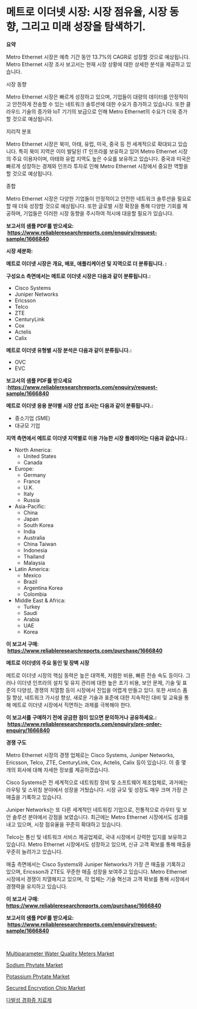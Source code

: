 <p><h1>메트로 이더넷 시장: 시장 점유율, 시장 동향, 그리고 미래 성장을 탐색하기.</h1></p><p><strong>요약</strong></p>
<p><p>Metro Ethernet 시장은 예측 기간 동안 13.7%의 CAGR로 성장할 것으로 예상됩니다. Metro Ethernet 시장 조사 보고서는 현재 시장 상황에 대한 상세한 분석을 제공하고 있습니다.</p><p>시장 동향</p><p>Metro Ethernet 시장은 빠르게 성장하고 있으며, 기업들이 대량의 데이터를 안정적이고 안전하게 전송할 수 있는 네트워크 솔루션에 대한 수요가 증가하고 있습니다. 또한 클라우드 기술의 증가와 IoT 기기의 보급으로 인해 Metro Ethernet의 수요가 더욱 증가할 것으로 예상됩니다.</p><p>지리적 분포</p><p>Metro Ethernet 시장은 북미, 아태, 유럽, 미국, 중국 등 전 세계적으로 확대되고 있습니다. 특히 북미 지역은 이미 발달된 IT 인프라를 보유하고 있어 Metro Ethernet 시장의 주요 이용자이며, 아태와 유럽 지역도 높은 수요를 보유하고 있습니다. 중국과 미국은 빠르게 성장하는 경제와 인프라 투자로 인해 Metro Ethernet 시장에서 중요한 역할을 할 것으로 예상됩니다.</p><p>종합</p><p>Metro Ethernet 시장은 다양한 기업들이 안정적이고 안전한 네트워크 솔루션을 필요로 할 때 더욱 성장할 것으로 예상됩니다. 또한 글로벌 시장 확장을 통해 다양한 기회를 제공하며, 기업들은 이러한 시장 동향을 주시하여 적시에 대응할 필요가 있습니다.</p></p>
<p><strong>보고서의 샘플 PDF를 받으세요: &nbsp;<a href="https://www.reliableresearchreports.com/enquiry/request-sample/1666840">https://www.reliableresearchreports.com/enquiry/request-sample/1666840</a></strong></p>
<p><strong>시장 세분화:</strong></p>
<p><strong> 메트로 이더넷 시장은 개요, 배포, 애플리케이션 및 지역으로 더 분류됩니다. :</strong></p>
<p><strong>구성요소 측면에서는 메트로 이더넷 시장은 다음과 같이 분류됩니다.:</strong></p>
<p><ul><li>Cisco Systems</li><li>Juniper Networks</li><li>Ericsson</li><li>Telco</li><li>ZTE</li><li>CenturyLink</li><li>Cox</li><li>Actelis</li><li>Calix</li></ul></p>
<p><strong> 메트로 이더넷 유형별 시장 분석은 다음과 같이 분류됩니다.:</strong></p>
<p><ul><li>OVC</li><li>EVC</li></ul></p>
<p><strong>보고서의 샘플 PDF를 받으세요 :<a href="https://www.reliableresearchreports.com/enquiry/request-sample/1666840">https://www.reliableresearchreports.com/enquiry/request-sample/1666840</a></strong></p>
<p><strong> 메트로 이더넷 응용 분야별 시장 산업 조사는 다음과 같이 분류됩니다.:</strong></p>
<p><ul><li>중소기업 (SME)</li><li>대규모 기업</li></ul></p>
<p><strong>지역 측면에서 메트로 이더넷 지역별로 이용 가능한 시장 플레이어는 다음과 같습니다.:</strong></p>
<p><ul>
    <li>
        North America:
        <ul>
            <li>United States</li>
            <li>Canada</li>
        </ul>
    </li>
    <li>
        Europe:
        <ul>
            <li>Germany</li>
            <li>France</li>
            <li>U.K.</li>
            <li>Italy</li>
            <li>Russia</li>
        </ul>
    </li>
    <li>
        Asia-Pacific:
        <ul>
            <li>China</li>
            <li>Japan</li>
            <li>South Korea</li>
            <li>India</li>
            <li>Australia</li>
            <li>China Taiwan</li>
            <li>Indonesia</li>
            <li>Thailand</li>
            <li>Malaysia</li>
        </ul>
    </li>
    <li>
        Latin America:
        <ul>
            <li>Mexico</li>
            <li>Brazil</li>
            <li>Argentina Korea</li>
            <li>Colombia</li>
        </ul>
    </li>
    <li>
        Middle East & Africa:
        <ul>
            <li>Turkey</li>
            <li>Saudi</li>
            <li>Arabia</li>
            <li>UAE</li>
            <li>Korea</li>
        </ul>
    </li>
    </ul></p>
<p><strong>이 보고서 구매: &nbsp;<a href="https://www.reliableresearchreports.com/purchase/1666840">https://www.reliableresearchreports.com/purchase/1666840</a></strong></p>
<p><strong>메트로 이더넷의 주요 동인 및 장벽 시장</strong></p>
<p><p>메트로 이더넷 시장의 핵심 동력은 높은 대역폭, 저렴한 비용, 빠른 전송 속도 등이다. 그러나 이더넷 인프라의 설치 및 유지 관리에 대한 높은 초기 비용, 보안 문제, 기술 및 표준의 다양성, 경쟁의 치열함 등이 시장에서 진입을 어렵게 만들고 있다. 또한 서비스 품질 향상, 네트워크 가시성 향상, 새로운 기술과 표준에 대한 지속적인 대비 및 교육을 통해 메트로 이더넷 시장에서 직면하는 과제를 극복해야 한다.</p></p>
<p><strong>이 보고서를 구매하기 전에 궁금한 점이 있으면 문의하거나 공유하세요.: &nbsp;<a href="https://www.reliableresearchreports.com/enquiry/pre-order-enquiry/1666840">https://www.reliableresearchreports.com/enquiry/pre-order-enquiry/1666840</a></strong></p>
<p><strong>경쟁 구도</strong></p>
<p><p>Metro Ethernet 시장의 경쟁 업체로는 Cisco Systems, Juniper Networks, Ericsson, Telco, ZTE, CenturyLink, Cox, Actelis, Calix 등이 있습니다. 이 중 몇 개의 회사에 대해 자세한 정보를 제공하겠습니다.</p><p>Cisco Systems은 전 세계적으로 네트워킹 장비 및 소프트웨어 제조업체로, 과거에는 라우팅 및 스위칭 분야에서 성장을 거뒀습니다. 시장 규모 및 성장도 매우 크며 가장 큰 매출을 기록하고 있습니다.</p><p>Juniper Networks는 또 다른 세계적인 네트워킹 기업으로, 전통적으로 라우터 및 보안 솔루션 분야에서 강점을 보였습니다. 최근에는 Metro Ethernet 시장에서도 성과를 내고 있으며, 시장 점유율을 꾸준히 확대하고 있습니다.</p><p>Telco는 통신 및 네트워크 서비스 제공업체로, 국내 시장에서 강력한 입지를 보유하고 있습니다. Metro Ethernet 시장에서도 성장하고 있으며, 신규 고객 확보를 통해 매출을 꾸준히 늘려가고 있습니다.</p><p>매출 측면에서는 Cisco Systems와 Juniper Networks가 가장 큰 매출을 기록하고 있으며, Ericsson과 ZTE도 꾸준한 매출 성장을 보여주고 있습니다. Metro Ethernet 시장에서 경쟁이 치열해지고 있으며, 각 업체는 기술 혁신과 고객 확보를 통해 시장에서 경쟁력을 유지하고 있습니다.</p></p>
<p><strong>이 보고서 구매: &nbsp; <a href="https://www.reliableresearchreports.com/purchase/1666840">https://www.reliableresearchreports.com/purchase/1666840</a></strong></p>
<p><strong>보고서의 샘플 PDF를 받으세요: &nbsp;<a href="https://www.reliableresearchreports.com/enquiry/request-sample/1666840">https://www.reliableresearchreports.com/enquiry/request-sample/1666840</a></strong><strong></strong></p>
<p>&nbsp;</p>
<p><p><a href="https://view.publitas.com/reportprime-1/multiparameter-water-quality-meters-market-size-focuses-on-market-dynamics-in-depth-analysis-and-future-projections-of-its-market-forecasted-for-period-from-2024-to-2031/">Multiparameter Water Quality Meters Market</a></p><p><a href="https://cat-emmental-94b.notion.site/Sodium-Phytate-Market-Dynamics-2024-2031-Also-about-Its-Market-Trends-Projections-and-Opportuniti-ba89f9dd723d40cb8f5556c42d26621f">Sodium Phytate Market</a></p><p><a href="https://silk-columnist-571.notion.site/Potassium-Phytate-Market-Size-Growing-and-Forecasted-for-period-from-2024-2031-and-provides-comple-cc80c1badca4445e90f7a0893eb23181">Potassium Phytate Market</a></p><p><a href="https://github.com/wwwkeltoum/Market-Research-Report-List-2/blob/main/secured-encryption-chip-market.md">Secured Encryption Chip Market</a></p><p><a href="https://github.com/FelipeGrrady654556/Market-Research-Report-List-1/blob/main/284809914260.md">다발성 경화증 치료제</a></p></p>